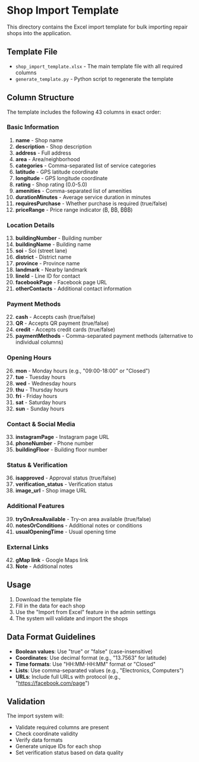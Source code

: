 # Shop Import Template

This directory contains the Excel import template for bulk importing repair shops into the application.

## Template File

- `shop_import_template.xlsx` - The main template file with all required columns
- `generate_template.py` - Python script to regenerate the template

## Column Structure

The template includes the following 43 columns in exact order:

### Basic Information
1. **name** - Shop name
2. **description** - Shop description
3. **address** - Full address
4. **area** - Area/neighborhood
5. **categories** - Comma-separated list of service categories
6. **latitude** - GPS latitude coordinate
7. **longitude** - GPS longitude coordinate
8. **rating** - Shop rating (0.0-5.0)
9. **amenities** - Comma-separated list of amenities
10. **durationMinutes** - Average service duration in minutes
11. **requiresPurchase** - Whether purchase is required (true/false)
12. **priceRange** - Price range indicator (₿, ₿₿, ₿₿₿)

### Location Details
13. **buildingNumber** - Building number
14. **buildingName** - Building name
15. **soi** - Soi (street lane)
16. **district** - District name
17. **province** - Province name
18. **landmark** - Nearby landmark
19. **lineId** - Line ID for contact
20. **facebookPage** - Facebook page URL
21. **otherContacts** - Additional contact information

### Payment Methods
22. **cash** - Accepts cash (true/false)
23. **QR** - Accepts QR payment (true/false)
24. **credit** - Accepts credit cards (true/false)
25. **paymentMethods** - Comma-separated payment methods (alternative to individual columns)

### Opening Hours
26. **mon** - Monday hours (e.g., "09:00-18:00" or "Closed")
27. **tue** - Tuesday hours
28. **wed** - Wednesday hours
29. **thu** - Thursday hours
30. **fri** - Friday hours
31. **sat** - Saturday hours
32. **sun** - Sunday hours

### Contact & Social Media
33. **instagramPage** - Instagram page URL
34. **phoneNumber** - Phone number
35. **buildingFloor** - Building floor number

### Status & Verification
36. **isapproved** - Approval status (true/false)
37. **verification_status** - Verification status
38. **image_url** - Shop image URL

### Additional Features
39. **tryOnAreaAvailable** - Try-on area available (true/false)
40. **notesOrConditions** - Additional notes or conditions
41. **usualOpeningTime** - Usual opening time

### External Links
42. **gMap link** - Google Maps link
43. **Note** - Additional notes

## Usage

1. Download the template file
2. Fill in the data for each shop
3. Use the "Import from Excel" feature in the admin settings
4. The system will validate and import the shops

## Data Format Guidelines

- **Boolean values**: Use "true" or "false" (case-insensitive)
- **Coordinates**: Use decimal format (e.g., "13.7563" for latitude)
- **Time formats**: Use "HH:MM-HH:MM" format or "Closed"
- **Lists**: Use comma-separated values (e.g., "Electronics, Computers")
- **URLs**: Include full URLs with protocol (e.g., "https://facebook.com/page")

## Validation

The import system will:
- Validate required columns are present
- Check coordinate validity
- Verify data formats
- Generate unique IDs for each shop
- Set verification status based on data quality 